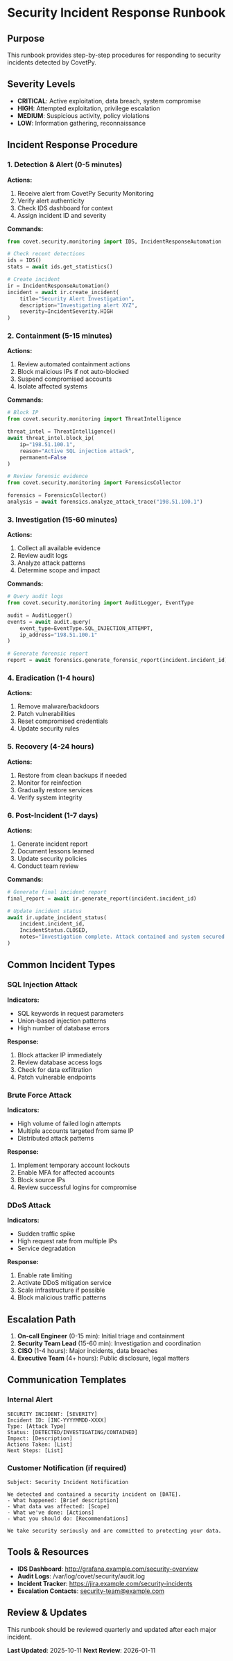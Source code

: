 # Security Incident Response Runbook

## Purpose
This runbook provides step-by-step procedures for responding to security incidents detected by CovetPy.

## Severity Levels
- **CRITICAL**: Active exploitation, data breach, system compromise
- **HIGH**: Attempted exploitation, privilege escalation
- **MEDIUM**: Suspicious activity, policy violations
- **LOW**: Information gathering, reconnaissance

## Incident Response Procedure

### 1. Detection & Alert (0-5 minutes)
**Actions:**
1. Receive alert from CovetPy Security Monitoring
2. Verify alert authenticity
3. Check IDS dashboard for context
4. Assign incident ID and severity

**Commands:**
```python
from covet.security.monitoring import IDS, IncidentResponseAutomation

# Check recent detections
ids = IDS()
stats = await ids.get_statistics()

# Create incident
ir = IncidentResponseAutomation()
incident = await ir.create_incident(
    title="Security Alert Investigation",
    description="Investigating alert XYZ",
    severity=IncidentSeverity.HIGH
)
```

### 2. Containment (5-15 minutes)
**Actions:**
1. Review automated containment actions
2. Block malicious IPs if not auto-blocked
3. Suspend compromised accounts
4. Isolate affected systems

**Commands:**
```python
# Block IP
from covet.security.monitoring import ThreatIntelligence

threat_intel = ThreatIntelligence()
await threat_intel.block_ip(
    ip="198.51.100.1",
    reason="Active SQL injection attack",
    permanent=False
)

# Review forensic evidence
from covet.security.monitoring import ForensicsCollector

forensics = ForensicsCollector()
analysis = await forensics.analyze_attack_trace("198.51.100.1")
```

### 3. Investigation (15-60 minutes)
**Actions:**
1. Collect all available evidence
2. Review audit logs
3. Analyze attack patterns
4. Determine scope and impact

**Commands:**
```python
# Query audit logs
from covet.security.monitoring import AuditLogger, EventType

audit = AuditLogger()
events = await audit.query(
    event_type=EventType.SQL_INJECTION_ATTEMPT,
    ip_address="198.51.100.1"
)

# Generate forensic report
report = await forensics.generate_forensic_report(incident.incident_id)
```

### 4. Eradication (1-4 hours)
**Actions:**
1. Remove malware/backdoors
2. Patch vulnerabilities
3. Reset compromised credentials
4. Update security rules

### 5. Recovery (4-24 hours)
**Actions:**
1. Restore from clean backups if needed
2. Monitor for reinfection
3. Gradually restore services
4. Verify system integrity

### 6. Post-Incident (1-7 days)
**Actions:**
1. Generate incident report
2. Document lessons learned
3. Update security policies
4. Conduct team review

**Commands:**
```python
# Generate final incident report
final_report = await ir.generate_report(incident.incident_id)

# Update incident status
await ir.update_incident_status(
    incident.incident_id,
    IncidentStatus.CLOSED,
    notes="Investigation complete. Attack contained and system secured."
)
```

## Common Incident Types

### SQL Injection Attack
**Indicators:**
- SQL keywords in request parameters
- Union-based injection patterns
- High number of database errors

**Response:**
1. Block attacker IP immediately
2. Review database access logs
3. Check for data exfiltration
4. Patch vulnerable endpoints

### Brute Force Attack
**Indicators:**
- High volume of failed login attempts
- Multiple accounts targeted from same IP
- Distributed attack patterns

**Response:**
1. Implement temporary account lockouts
2. Enable MFA for affected accounts
3. Block source IPs
4. Review successful logins for compromise

### DDoS Attack
**Indicators:**
- Sudden traffic spike
- High request rate from multiple IPs
- Service degradation

**Response:**
1. Enable rate limiting
2. Activate DDoS mitigation service
3. Scale infrastructure if possible
4. Block malicious traffic patterns

## Escalation Path
1. **On-call Engineer** (0-15 min): Initial triage and containment
2. **Security Team Lead** (15-60 min): Investigation and coordination
3. **CISO** (1-4 hours): Major incidents, data breaches
4. **Executive Team** (4+ hours): Public disclosure, legal matters

## Communication Templates

### Internal Alert
```
SECURITY INCIDENT: [SEVERITY]
Incident ID: [INC-YYYYMMDD-XXXX]
Type: [Attack Type]
Status: [DETECTED/INVESTIGATING/CONTAINED]
Impact: [Description]
Actions Taken: [List]
Next Steps: [List]
```

### Customer Notification (if required)
```
Subject: Security Incident Notification

We detected and contained a security incident on [DATE].
- What happened: [Brief description]
- What data was affected: [Scope]
- What we've done: [Actions]
- What you should do: [Recommendations]

We take security seriously and are committed to protecting your data.
```

## Tools & Resources
- **IDS Dashboard**: http://grafana.example.com/security-overview
- **Audit Logs**: /var/log/covet/security/audit.log
- **Incident Tracker**: https://jira.example.com/security-incidents
- **Escalation Contacts**: security-team@example.com

## Review & Updates
This runbook should be reviewed quarterly and updated after each major incident.

**Last Updated**: 2025-10-11
**Next Review**: 2026-01-11
